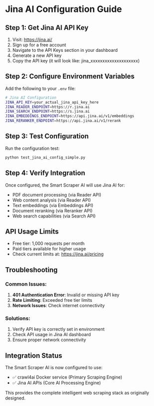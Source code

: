 # Jina AI Configuration Guide

## Step 1: Get Jina AI API Key

1. Visit: https://jina.ai/
2. Sign up for a free account
3. Navigate to the API Keys section in your dashboard
4. Generate a new API key
5. Copy the API key (it will look like: jina_xxxxxxxxxxxxxxxxxxxx)

## Step 2: Configure Environment Variables

Add the following to your `.env` file:

```bash
# Jina AI Configuration
JINA_API_KEY=your_actual_jina_api_key_here
JINA_READER_ENDPOINT=https://r.jina.ai
JINA_SEARCH_ENDPOINT=https://s.jina.ai
JINA_EMBEDDINGS_ENDPOINT=https://api.jina.ai/v1/embeddings
JINA_RERANKER_ENDPOINT=https://api.jina.ai/v1/rerank
```

## Step 3: Test Configuration

Run the configuration test:
```bash
python test_jina_ai_config_simple.py
```

## Step 4: Verify Integration

Once configured, the Smart Scraper AI will use Jina AI for:
- PDF document processing (via Reader API)
- Web content analysis (via Reader API)
- Text embeddings (via Embeddings API)
- Document reranking (via Reranker API)
- Web search capabilities (via Search API)

## API Usage Limits

- Free tier: 1,000 requests per month
- Paid tiers available for higher usage
- Check current limits at: https://jina.ai/pricing

## Troubleshooting

### Common Issues:
1. **401 Authentication Error**: Invalid or missing API key
2. **Rate Limiting**: Exceeded free tier limits
3. **Network Issues**: Check internet connectivity

### Solutions:
1. Verify API key is correctly set in environment
2. Check API usage in Jina AI dashboard
3. Ensure proper network connectivity

## Integration Status

The Smart Scraper AI is now configured to use:
- ✅ crawl4ai Docker service (Primary Scraping Engine)
- ✅ Jina AI APIs (Core AI Processing Engine)

This provides the complete intelligent web scraping stack as originally designed.
